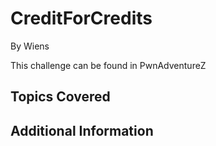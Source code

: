 # CreditForCredits


By Wiens



This challenge can be found in PwnAdventureZ
## Topics Covered

## Additional Information


